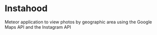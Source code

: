Instahood
=========

Meteor application to view photos by geographic area using the Google Maps API and the Instagram API
